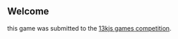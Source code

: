## Welcome 

this game was submitted to the [13kjs games competition](https://js13kgames.com/entries/go-back).
